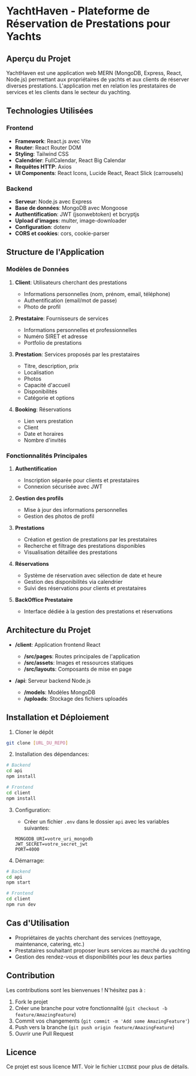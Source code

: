 # YachtHaven - Plateforme de Réservation de Prestations pour Yachts

## Aperçu du Projet

YachtHaven est une application web MERN (MongoDB, Express, React, Node.js) permettant aux propriétaires de yachts et aux clients de réserver diverses prestations. L'application met en relation les prestataires de services et les clients dans le secteur du yachting.

## Technologies Utilisées

### Frontend

- **Framework**: React.js avec Vite
- **Router**: React Router DOM
- **Styling**: Tailwind CSS
- **Calendrier**: FullCalendar, React Big Calendar
- **Requêtes HTTP**: Axios
- **UI Components**: React Icons, Lucide React, React Slick (carrousels)

### Backend

- **Serveur**: Node.js avec Express
- **Base de données**: MongoDB avec Mongoose
- **Authentification**: JWT (jsonwebtoken) et bcryptjs
- **Upload d'images**: multer, image-downloader
- **Configuration**: dotenv
- **CORS et cookies**: cors, cookie-parser

## Structure de l'Application

### Modèles de Données

1. **Client**: Utilisateurs cherchant des prestations

   - Informations personnelles (nom, prénom, email, téléphone)
   - Authentification (email/mot de passe)
   - Photo de profil

2. **Prestataire**: Fournisseurs de services

   - Informations personnelles et professionnelles
   - Numéro SIRET et adresse
   - Portfolio de prestations

3. **Prestation**: Services proposés par les prestataires

   - Titre, description, prix
   - Localisation
   - Photos
   - Capacité d'accueil
   - Disponibilités
   - Catégorie et options

4. **Booking**: Réservations
   - Lien vers prestation
   - Client
   - Date et horaires
   - Nombre d'invités

### Fonctionnalités Principales

1. **Authentification**

   - Inscription séparée pour clients et prestataires
   - Connexion sécurisée avec JWT

2. **Gestion des profils**

   - Mise à jour des informations personnelles
   - Gestion des photos de profil

3. **Prestations**

   - Création et gestion de prestations par les prestataires
   - Recherche et filtrage des prestations disponibles
   - Visualisation détaillée des prestations

4. **Réservations**

   - Système de réservation avec sélection de date et heure
   - Gestion des disponibilités via calendrier
   - Suivi des réservations pour clients et prestataires

5. **BackOffice Prestataire**
   - Interface dédiée à la gestion des prestations et réservations

## Architecture du Projet

- **/client**: Application frontend React

  - **/src/pages**: Routes principales de l'application
  - **/src/assets**: Images et ressources statiques
  - **/src/layouts**: Composants de mise en page

- **/api**: Serveur backend Node.js
  - **/models**: Modèles MongoDB
  - **/uploads**: Stockage des fichiers uploadés

## Installation et Déploiement

1. Cloner le dépôt

```bash
git clone [URL_DU_REPO]
```

2. Installation des dépendances:

```bash
# Backend
cd api
npm install

# Frontend
cd client
npm install
```

3. Configuration:

   - Créer un fichier `.env` dans le dossier `api` avec les variables suivantes:

   ```
   MONGODB_URI=votre_uri_mongodb
   JWT_SECRET=votre_secret_jwt
   PORT=4000
   ```

4. Démarrage:

```bash
# Backend
cd api
npm start

# Frontend
cd client
npm run dev
```

## Cas d'Utilisation

- Propriétaires de yachts cherchant des services (nettoyage, maintenance, catering, etc.)
- Prestataires souhaitant proposer leurs services au marché du yachting
- Gestion des rendez-vous et disponibilités pour les deux parties

## Contribution

Les contributions sont les bienvenues ! N'hésitez pas à :

1. Fork le projet
2. Créer une branche pour votre fonctionnalité (`git checkout -b feature/AmazingFeature`)
3. Commit vos changements (`git commit -m 'Add some AmazingFeature'`)
4. Push vers la branche (`git push origin feature/AmazingFeature`)
5. Ouvrir une Pull Request

## Licence

Ce projet est sous licence MIT. Voir le fichier `LICENSE` pour plus de détails.
